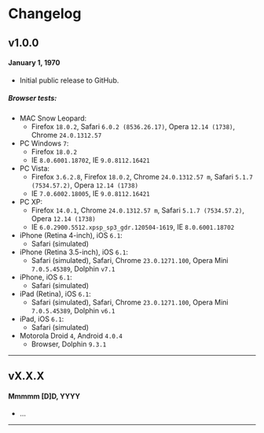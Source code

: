 # Changelog

## v1.0.0

#### January 1, 1970

* Initial public release to GitHub.

##### Browser tests:

* MAC Snow Leopard:
	* Firefox `18.0.2`, Safari `6.0.2 (8536.26.17)`, Opera `12.14 (1738)`, Chrome `24.0.1312.57`
* PC Windows `7`:
	* Firefox `18.0.2`
	* IE `8.0.6001.18702`, IE `9.0.8112.16421`
* PC Vista:
	* Firefox `3.6.2.8`, Firefox `18.0.2`, Chrome `24.0.1312.57 m`, Safari `5.1.7 (7534.57.2)`, Opera `12.14 (1738)`
	* IE `7.0.6002.18005`, IE `9.0.8112.16421`
* PC XP:
	* Firefox `14.0.1`, Chrome `24.0.1312.57 m`, Safari `5.1.7 (7534.57.2)`, Opera `12.14 (1738)`
    * IE `6.0.2900.5512.xpsp_sp3_gdr.120504-1619`, IE `8.0.6001.18702`
* iPhone (Retina 4-inch), iOS `6.1`:
	* Safari (simulated)
* iPhone (Retina 3.5-inch), iOS `6.1`:
	* Safari (simulated), Safari, Chrome `23.0.1271.100`, Opera Mini `7.0.5.45389`, Dolphin `v7.1`
* iPhone, iOS `6.1`:
	* Safari (simulated)
* iPad (Retina), iOS `6.1`:
	* Safari (simulated), Safari, Chrome `23.0.1271.100`, Opera Mini `7.0.5.45389`, Dolphin `v6.1`
* iPad, iOS `6.1`:
	* Safari (simulated)
* Motorola Droid `4`, Android `4.0.4`
	* Browser, Dolphin `9.3.1`

---

## vX.X.X

#### Mmmmm [D]D, YYYY

* ...

---
